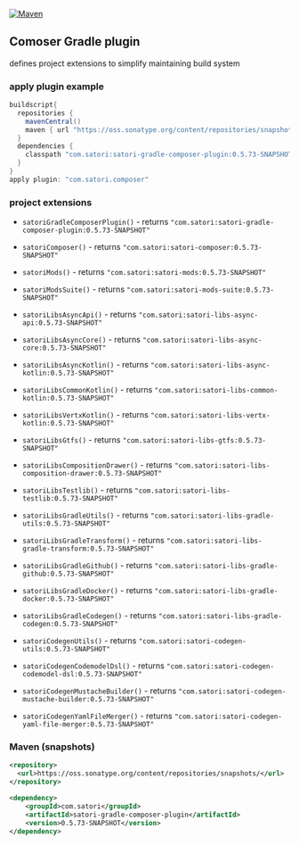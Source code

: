 [![Maven](https://img.shields.io/nexus/s/https/oss.sonatype.org/com.satori/satori-gradle-composer-plugin.svg)](https://oss.sonatype.org/content/repositories/snapshots/com/satori/satori-gradle-composer-plugin/0.5.73-SNAPSHOT/)

## Comoser Gradle plugin 

defines project extensions to simplify maintaining build system 

### apply plugin example

```gradle
buildscript{
  repositories {
    mavenCentral()
    maven { url "https://oss.sonatype.org/content/repositories/snapshots" }
  }
  dependencies {
    classpath "com.satori:satori-gradle-composer-plugin:0.5.73-SNAPSHOT"
  }
}
apply plugin: "com.satori.composer"
```

### project extensions


- `satoriGradleComposerPlugin()` - returns `"com.satori:satori-gradle-composer-plugin:0.5.73-SNAPSHOT"`

- `satoriComposer()` - returns `"com.satori:satori-composer:0.5.73-SNAPSHOT"`

- `satoriMods()` - returns `"com.satori:satori-mods:0.5.73-SNAPSHOT"`

- `satoriModsSuite()` - returns `"com.satori:satori-mods-suite:0.5.73-SNAPSHOT"`

- `satoriLibsAsyncApi()` - returns `"com.satori:satori-libs-async-api:0.5.73-SNAPSHOT"`

- `satoriLibsAsyncCore()` - returns `"com.satori:satori-libs-async-core:0.5.73-SNAPSHOT"`

- `satoriLibsAsyncKotlin()` - returns `"com.satori:satori-libs-async-kotlin:0.5.73-SNAPSHOT"`

- `satoriLibsCommonKotlin()` - returns `"com.satori:satori-libs-common-kotlin:0.5.73-SNAPSHOT"`

- `satoriLibsVertxKotlin()` - returns `"com.satori:satori-libs-vertx-kotlin:0.5.73-SNAPSHOT"`

- `satoriLibsGtfs()` - returns `"com.satori:satori-libs-gtfs:0.5.73-SNAPSHOT"`

- `satoriLibsCompositionDrawer()` - returns `"com.satori:satori-libs-composition-drawer:0.5.73-SNAPSHOT"`

- `satoriLibsTestlib()` - returns `"com.satori:satori-libs-testlib:0.5.73-SNAPSHOT"`

- `satoriLibsGradleUtils()` - returns `"com.satori:satori-libs-gradle-utils:0.5.73-SNAPSHOT"`

- `satoriLibsGradleTransform()` - returns `"com.satori:satori-libs-gradle-transform:0.5.73-SNAPSHOT"`

- `satoriLibsGradleGithub()` - returns `"com.satori:satori-libs-gradle-github:0.5.73-SNAPSHOT"`

- `satoriLibsGradleDocker()` - returns `"com.satori:satori-libs-gradle-docker:0.5.73-SNAPSHOT"`

- `satoriLibsGradleCodegen()` - returns `"com.satori:satori-libs-gradle-codegen:0.5.73-SNAPSHOT"`

- `satoriCodegenUtils()` - returns `"com.satori:satori-codegen-utils:0.5.73-SNAPSHOT"`

- `satoriCodegenCodemodelDsl()` - returns `"com.satori:satori-codegen-codemodel-dsl:0.5.73-SNAPSHOT"`

- `satoriCodegenMustacheBuilder()` - returns `"com.satori:satori-codegen-mustache-builder:0.5.73-SNAPSHOT"`

- `satoriCodegenYamlFileMerger()` - returns `"com.satori:satori-codegen-yaml-file-merger:0.5.73-SNAPSHOT"`

  

### Maven (snapshots)
```xml
<repository>
  <url>https://oss.sonatype.org/content/repositories/snapshots/</url>
</repository>
```
```xml
<dependency>
    <groupId>com.satori</groupId>
    <artifactId>satori-gradle-composer-plugin</artifactId>
    <version>0.5.73-SNAPSHOT</version>
</dependency>
```
